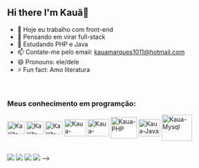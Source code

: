 ## Hi there I'm Kauã👋

- 🔭 Hoje eu trabalho com front-end
- 💭 Pensando em virar full-stack
- 📖 Estudando PHP e Java
- 📫 Contate-me pelo email: kauamarques1011@hotmail.com
- 😄 Pronouns: ele/dele
- ⚡ Fun fact: Amo literatura

<div style="display: inline_block"><br>
  <h3>Meus conhecimento em programção:</h3>
  
  <img align="center" alt="Kaua-HTML" height="30" width="40" src="https://cdn.jsdelivr.net/gh/devicons/devicon@latest/icons/html5/html5-original.svg">
  <img align="center" alt="Kaua-CSS" height="30" width="40" src="https://cdn.jsdelivr.net/gh/devicons/devicon@latest/icons/css3/css3-original.svg">
  <img align="center" alt="Kaua-Js" height="30" width="40" src="https://cdn.jsdelivr.net/gh/devicons/devicon@latest/icons/javascript/javascript-original.svg">
  <img align="center" alt="Kaua-Bootstrap" height="40" width="50" src="https://cdn.jsdelivr.net/gh/devicons/devicon@latest/icons/bootstrap/bootstrap-original.svg">
  <img align="center" alt="Kaua-RctN" height="40" width="50" src="https://cdn.jsdelivr.net/gh/devicons/devicon@latest/icons/react/react-original.svg">
  <img align="center" alt="Kaua-PHP" height="50" width="60" src="https://cdn.jsdelivr.net/gh/devicons/devicon@latest/icons/php/php-original.svg">
  <img align="center" alt="Kaua-Java" height="40" width="50" src="https://cdn.jsdelivr.net/gh/devicons/devicon@latest/icons/java/java-original.svg">
  <img align="center" alt="Kaua-Mysql" height="60" width="70" src="https://cdn.jsdelivr.net/gh/devicons/devicon@latest/icons/mysql/mysql-original-wordmark.svg">
  
</div>

##

<div>
  <a href="https://www.youtube.com/@kamark14" target="_blank"><img src="https://img.shields.io/badge/YouTube-FF0000?style=for-the-badge&logo=youtube&logoColor=white" target="_blank"></a>
  <a href="https://instagram.com/kaua_dev14" target="_blank"><img src="https://img.shields.io/badge/-Instagram-%23E4405F?style=for-the-badge&logo=instagram&logoColor=white" target="_blank"></a>
 <a href="https://discord.gg/wagxzStdcR" target="_blank"><img src="https://img.shields.io/badge/Discord-7289DA?style=for-the-badge&logo=discord&logoColor=white" target="_blank"></a> 
  <a href="https://www.linkedin.com/in/kau%C3%A3-marques-5b2632355" target="_blank"><img src="https://img.shields.io/badge/-LinkedIn-%230077B5?style=for-the-badge&logo=linkedin&logoColor=white" target="_blank"></a> 
  -->
</div>
